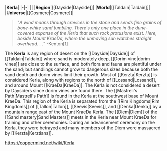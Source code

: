 |**Kerla**|
|-|-|
||
|**Region**|[[Dayside\|Dayside]]|
|**World**|[[Taldain\|Taldain]]|
|**Universe**|[[Cosmere\|Cosmere]]|

>“*A wind moans through crevices in the stone and sends fine grains of bone-white sand tumbling. There's only one place in the dune-covered expanse of the Kerla that such rock protusions exist. Here, beside Mount KraeDa, where the unmoving sun watches straight overhead. . .*”
\-Kenton[1]

The **Kerla** is any region of desert on the [[Dayside\|Dayside]] of [[Taldain\|Taldain]] where sand is moderately deep, [[Dorim vine\|dorim vines]] are close to the surface, and both flora and fauna are plentiful under the sand; but sandlings cannot grow to dangerous sizes because both the sand depth and dorim vines limit their growth. Most of [[Kerzta\|Kerzta]] is considered Kerla, along with regions to the north of [[Lossand\|Lossand]], and around Mount [[KraeDa\|KraeDa]]. The Kerla is not considered a desert by Daysiders since dorim vines are found there.
The [[Mastrell's Path\|Mastrell's Path]] is found in the Kerla at the southwest base of Mount KraeDa. This region of the Kerla is separated from the [[Rim Kingdoms\|Rim Kingdoms]] of [[Tallon\|Tallon]], [[Seevis\|Seevis]], and [[Denka\|Denka]] by a mountain range east of the Mount KraeDa Kerla.
The [[Diem\|Diem]] of the [[Sand mastery\|Sand Masters]] meets in the Kerla near Mount KraeDa for training and other ceremonies. During an advancement ceremony on the Kerla, they were betrayed and many members of the Diem were massacred by [[Kerzta\|Kerztians]].



https://coppermind.net/wiki/Kerla